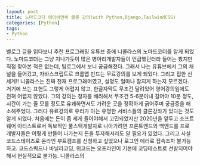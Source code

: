 ```yaml
---
layout: post
title: 노마드코더 에어비앤비 클론 강의(with Python,Django,TailwindCSS)
categories: [Python]
tags: 
- Python
---
```


벨로그 글을 읽다보니 추천 프로그래밍 유튜브 중에 니콜라스의 노마드코더를 알게 되었다. 
노마드코더는 그냥 지나가듯이 많은 병아리개발자들이 언급했던터라 들어는 봤지만 직접 찾아본 적은 없는데, 팁로그에서 보니 궁금해졌다. 
그래서 나는 유튜브에서 그의 채널을 들어갔고, 자바스크립트로 크롬앱 만드는 무료강의를 보게 되었다.
그리고 접한 신세계!! 니콜라스는 진짜 천재 프로그래머였고, 설명도 얼마나 찰지게 하는지 모르겠다. 
거기에 쓰는 표현도 그렇게 어렵지 않고, 한글자막도 무조건 달려있어 영어강의임에도 전혀 어렵지 않았다.
그의 강의는 청자를 배려해서 무조건 5-6분이내 길어야 10분 정도, 시간이 가는 줄 모를 정도로 유쾌하면서도 가려운 곳을 정확하게 긁어주며 궁금증을 해소해주었다.
그러다 유료강의로 우리가 아는 유명한 서비스들의 클론강좌가 있다는 것도 알게 되었다.
처음에는 돈이 좀 세게 들어야해서 고민되었지만 2020년을 앞두고 소프트웨어 아티스트로서 독보적인 풀스택개발자로 나아가려면 프론트엔드와 백엔드를 프로개발자들은 어떻게 만들어 나가는지 돈을 투자해서라도 알 필요가 있었다.
그리고 사실 코드스테이츠로 온라인 부트캠프를 신청하고 싶었으나 로그인 에러로 접속조차 불가능하고. 코드스쿼드나 바닐라코딩, 위코드는 오프라인이 기본에 코딩테스트로 선발되어야 해서 현실적으로 불가능.
니콜라스의 

